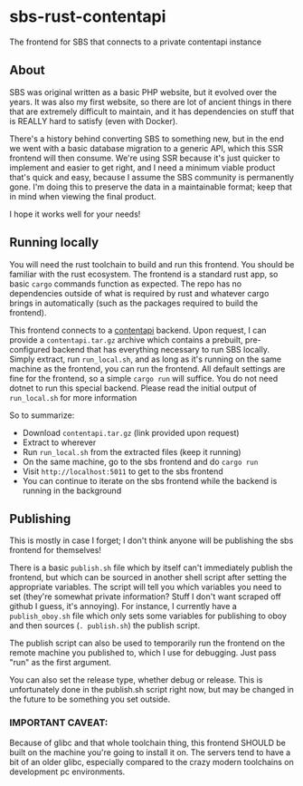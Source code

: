 # sbs-rust-contentapi
The frontend for SBS that connects to a private contentapi instance

## About
SBS was original written as a basic PHP website, but it evolved over the years. It was also my first website, so there are lot of ancient
things in there that are extremely difficult to maintain, and it has dependencies on stuff that is REALLY hard to satisfy (even with Docker).

There's a history behind converting SBS to something new, but in the end we went with a basic database migration to a generic API, which
this SSR frontend will then consume. We're using SSR because it's just quicker to implement and easier to get right, and I need a 
minimum viable product that's quick and easy, because I assume the SBS community is permanently gone. I'm doing this to preserve the data
in a maintainable format; keep that in mind when viewing the final product.


I hope it works well for your needs!

## Running locally
You will need the rust toolchain to build and run this frontend. You should be familiar with the rust ecosystem.
The frontend is a standard rust app, so basic `cargo` commands function as expected. The repo has no 
dependencies outside of what is required by rust and whatever cargo brings in automatically (such as the packages required to build the frontend).

This frontend connects to a [contentapi](https://github.com/randomouscrap98/contentapi) backend. Upon request, I can provide a `contentapi.tar.gz` 
archive which contains a prebuilt, pre-configured backend that has everything 
necessary to run SBS locally. Simply extract, run `run_local.sh`, and as long as it's running on the 
same machine as the frontend, you can run the frontend. All default settings are fine for the frontend, so a simple `cargo run` 
will suffice. You do not need dotnet to run this special backend. Please read the initial output of `run_local.sh` for more information

So to summarize:
* Download `contentapi.tar.gz` (link provided upon request)
* Extract to wherever
* Run `run_local.sh` from the extracted files (keep it running)
* On the same machine, go to the sbs frontend and do `cargo run`
* Visit `http://localhost:5011` to get to the sbs frontend
* You can continue to iterate on the sbs frontend while the backend is running in the background

## Publishing
This is mostly in case I forget; I don't think anyone will be publishing the sbs frontend for themselves!

There is a basic `publish.sh` file which by itself can't immediately publish the frontend, but which can be sourced
in another shell script after setting the appropriate variables. The script will tell you which variables you need 
to set (they're somewhat private information? Stuff I don't want scraped off github I guess, it's annoying). For 
instance, I currently have a `publish_oboy.sh` file which only sets some variables for publishing to oboy and then
sources (`. publish.sh`) the publish script. 

The publish script can also be used to temporarily run the frontend on the remote machine you published to, which I use for debugging. Just pass "run" as
the first argument.

You can also set the release type, whether debug or release. This is unfortunately done in the publish.sh script
right now, but may be changed in the future to be something you set outside.

### IMPORTANT CAVEAT:
Because of glibc and that whole toolchain thing, this frontend SHOULD be built on the machine you're going to 
install it on. The servers tend to have a bit of an older glibc, especially compared to the crazy modern 
toolchains on development pc environments.
